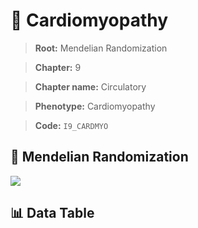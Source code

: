 # 🧪 Cardiomyopathy

> **Root:** Mendelian Randomization

> **Chapter:** 9  

> **Chapter name:** Circulatory

> **Phenotype:** Cardiomyopathy  

> **Code:** `I9_CARDMYO`

## 🧬 Mendelian Randomization  

<img src="/MR/Figures/Forward/I9_CARDMYO.png"/>

## 📊 Data Table

<CsvTableMRF src="/public/MR/Data/Forward/I9_CARDMYO.csv"/>

